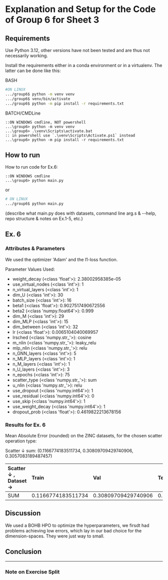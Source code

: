 # Explanation and Setup for the Code of Group 6 for Sheet 3

## Requirements

Use Python 3.12, other versions have not been tested and are thus not necessarily working.

Install the requirements either in a conda environment or in a virtualenv. The latter can be done like this:

BASH

```bash
#ON LINUX
.../group6$ python -m venv venv
.../group6$ venv/bin/activate
.../group6$ python -m pip install -r requirements.txt
```

BATCH/CMDLine

```batch
::ON WINDOWS cmdline, NOT powershell
...\group6> python -m venv venv
...\group6> .\venv\Scripts\activate.bat
:: in powershell use `.\venv\Scripts\Activate.ps1` instead
...\group6> python -m pip install -r requirements.txt
```

## How to run

How to run code for Ex.6:

```batch
::ON WINDOWS cmdline
...\group6> python main.py
```

or

```bash
# ON LINUX
.../group6$ python main.py
```

(describe what main.py does with datasets, command line arg.s & --help, repo structure & notes on Ex.1-5, etc.)

## Ex. 6

### Attributes & Parameters

We used the optimizer 'Adam' and the l1-loss function.

Parameter Values Used:
 - weight_decay (<class 'float'>): 2.38002958385e-05
 - use_virtual_nodes (<class 'int'>): 1
 - n_virtual_layers (<class 'int'>): 1
 - dim_U (<class 'int'>): 30
 - batch_size (<class 'int'>): 16
 - beta1 (<class 'float'>): 0.9027517490672556
 - beta2 (<class 'numpy.float64'>): 0.999
 - dim_M (<class 'int'>): 29
 - dim_MLP (<class 'int'>): 15
 - dim_between (<class 'int'>): 32
 - lr (<class 'float'>): 0.0065104040069957
 - lrsched (<class 'numpy.str_'>): cosine
 - m_nlin (<class 'numpy.str_'>): leaky_relu
 - mlp_nlin (<class 'numpy.str_'>): relu
 - n_GNN_layers (<class 'int'>): 5
 - n_MLP_layers (<class 'int'>): 1
 - n_M_layers (<class 'int'>): 1
 - n_U_layers (<class 'int'>): 3
 - n_epochs (<class 'int'>): 75
 - scatter_type (<class 'numpy.str_'>): sum
 - u_nlin (<class 'numpy.str_'>): relu
 - use_dropout (<class 'numpy.int64'>): 1
 - use_residual (<class 'numpy.int64'>): 0
 - use_skip (<class 'numpy.int64'>): 1
 - use_weight_decay (<class 'numpy.int64'>): 1
 - dropout_prob (<class 'float'>): 0.4619822213678156

### Results for Ex. 6

Mean Absolute Error (rounded) on the ZINC datasets, for the chosen scatter operation type:

Scatter ↓
sum:	 (0.1166774183511734, 0.30809709429740906, 0.3057083189487457)


| Scatter ↓ , Dataset → | Train      | Val        | Test       |
| :-------------------- | :--------- | :--------- | :--------- |
| SUM                   | 0.1166774183511734 | 0.30809709429740906 | 0.3057083189487457 |

## Discussion
We used a BOHB HPO to optimize the hyperparameters, we firsdt had problems achieving low errors, which lay in our bad choice for the dimension-spaces. They were just way to small.


## Conclusion



---

### Note on Exercise Split
